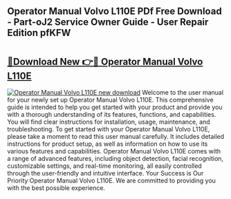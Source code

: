 ## Operator Manual Volvo L110E PDf Free Download - Part-oJ2 Service Owner Guide - User Repair Edition pfKFW

# <h2><a href="http://bc77357.oget.top/?id=Operator+Manual+Volvo+L110E">🔗Download New 👉🔴 Operator Manual Volvo L110E</a></h2>

[![Operator Manual Volvo L110E new download](https://i.imgur.com/5g1atiW.png)](http://bc77357.oget.top/?id=Operator+Manual+Volvo+L110E)
Welcome to the user manual for your newly set up Operator Manual Volvo L110E. This comprehensive guide is intended to help you get started with your product and provide you with a thorough understanding of its features, functions, and capabilities. You will find clear instructions for installation, usage, maintenance, and troubleshooting. To get started with your Operator Manual Volvo L110E, please take a moment to read this user manual carefully. It includes detailed instructions for product setup, as well as information on how to use its various features and capabilities. Operator Manual Volvo L110E comes with a range of advanced features, including object detection, facial recognition, customizable settings, and real-time monitoring, all easily controlled through the user-friendly and intuitive interface. Your Success is Our Priority Operator Manual Volvo L110E. We are committed to providing you with the best possible experience.
